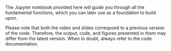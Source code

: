The Jupyter notebook provided here will guide you through all the fundamental functions, which you can later use as a foundation to build upon.

Please note that both the video and slides correspond to a previous version of the code. Therefore, the output, code, and figures presented in them may differ from the latest version. When in doubt, always refer to the code documentation.
